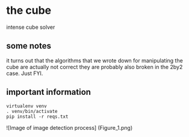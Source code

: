 # the cube

intense cube solver

## some notes
it turns out that the algorithms that we wrote down for manipulating the cube are actually not correct
they are probably also broken in the 2by2 case. Just FYI.

## important information

```
virtualenv venv
. venv/bin/activate
pip install -r reqs.txt
```

![Image of image detection process]
(Figure_1.png)


